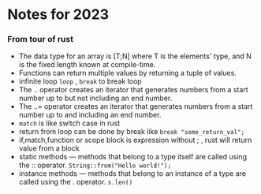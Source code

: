 # Notes for 2023 

### From tour of rust 
- The data type for an array is [T;N] where T is the elements' type, and N is the fixed length known at compile-time.
- Functions can return multiple values by returning a tuple of values.
- infinite loop `loop` , `break` to break loop 
- The .. operator creates an iterator that generates numbers from a start number up to but not including an end number.
- The ..= operator creates an iterator that generates numbers from a start number up to and including an end number.
- `match` is like switch case in rust 
- return from loop can be done by break like `break "some_return_val";`
- if,match,function or scope block is expression without ; , rust will return value from a block
- static methods — methods that belong to a type itself are called using the :: operator. `String::from("Hello world!");`
- instance methods — methods that belong to an instance of a type are called using the . operator. `s.len()`